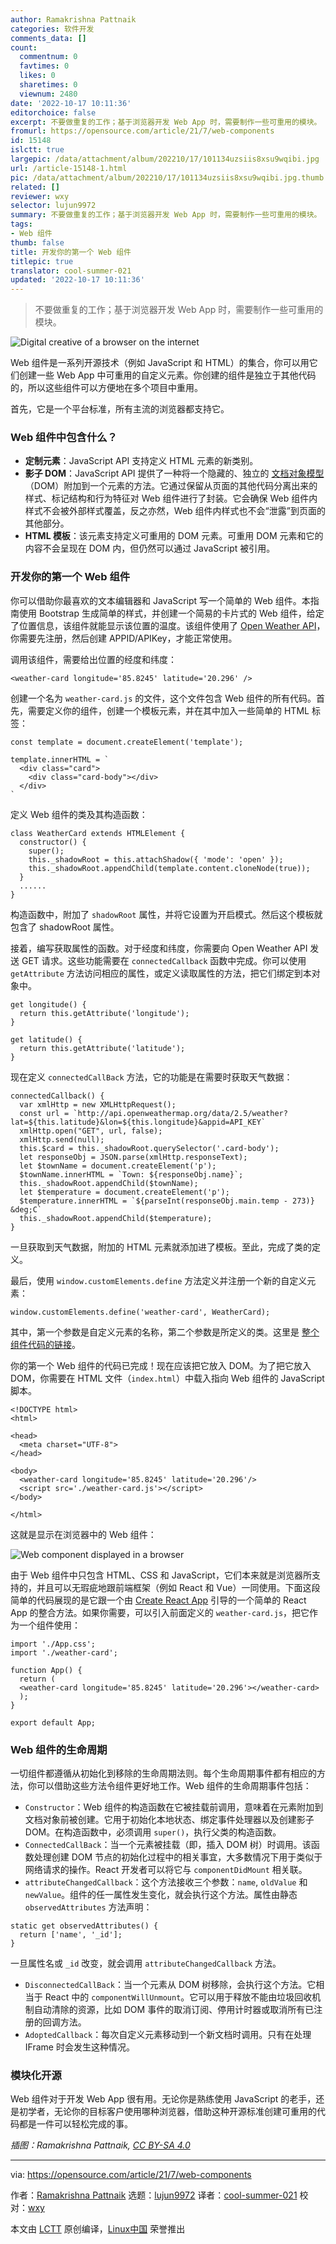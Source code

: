 ```yaml
---
author: Ramakrishna Pattnaik
categories: 软件开发
comments_data: []
count:
  commentnum: 0
  favtimes: 0
  likes: 0
  sharetimes: 0
  viewnum: 2480
date: '2022-10-17 10:11:36'
editorchoice: false
excerpt: 不要做重复的工作；基于浏览器开发 Web App 时，需要制作一些可重用的模块。
fromurl: https://opensource.com/article/21/7/web-components
id: 15148
islctt: true
largepic: /data/attachment/album/202210/17/101134uzsiis8xsu9wqibi.jpg
url: /article-15148-1.html
pic: /data/attachment/album/202210/17/101134uzsiis8xsu9wqibi.jpg.thumb.jpg
related: []
reviewer: wxy
selector: lujun9972
summary: 不要做重复的工作；基于浏览器开发 Web App 时，需要制作一些可重用的模块。
tags:
- Web 组件
thumb: false
title: 开发你的第一个 Web 组件
titlepic: true
translator: cool-summer-021
updated: '2022-10-17 10:11:36'
---
```



> 
> 不要做重复的工作；基于浏览器开发 Web App 时，需要制作一些可重用的模块。
> 
> 
> 


![](/data/attachment/album/202210/17/101134uzsiis8xsu9wqibi.jpg "Digital creative of a browser on the internet")


Web 组件是一系列开源技术（例如 JavaScript 和 HTML）的集合，你可以用它们创建一些 Web App 中可重用的自定义元素。你创建的组件是独立于其他代码的，所以这些组件可以方便地在多个项目中重用。


首先，它是一个平台标准，所有主流的浏览器都支持它。


### Web 组件中包含什么？


* **定制元素**：JavaScript API 支持定义 HTML 元素的新类别。
* **影子 DOM**：JavaScript API 提供了一种将一个隐藏的、独立的 [文档对象模型](https://en.wikipedia.org/wiki/Document_Object_Model)（DOM）附加到一个元素的方法。它通过保留从页面的其他代码分离出来的样式、标记结构和行为特征对 Web 组件进行了封装。它会确保 Web 组件内样式不会被外部样式覆盖，反之亦然，Web 组件内样式也不会“泄露”到页面的其他部分。
* **HTML 模板**：该元素支持定义可重用的 DOM 元素。可重用 DOM 元素和它的内容不会呈现在 DOM 内，但仍然可以通过 JavaScript 被引用。


### 开发你的第一个 Web 组件


你可以借助你最喜欢的文本编辑器和 JavaScript 写一个简单的 Web 组件。本指南使用 Bootstrap 生成简单的样式，并创建一个简易的卡片式的 Web 组件，给定了位置信息，该组件就能显示该位置的温度。该组件使用了 [Open Weather API](https://openweathermap.org/api)，你需要先注册，然后创建 APPID/APIKey，才能正常使用。


调用该组件，需要给出位置的经度和纬度：



```
<weather-card longitude='85.8245' latitude='20.296' />

```

创建一个名为 `weather-card.js` 的文件，这个文件包含 Web 组件的所有代码。首先，需要定义你的组件，创建一个模板元素，并在其中加入一些简单的 HTML 标签：



```
const template = document.createElement('template');

template.innerHTML = `
  <div class="card">
    <div class="card-body"></div>
  </div>
`

```

定义 Web 组件的类及其构造函数：



```
class WeatherCard extends HTMLElement {
  constructor() {
    super();
    this._shadowRoot = this.attachShadow({ 'mode': 'open' });
    this._shadowRoot.appendChild(template.content.cloneNode(true));
  }
  ......
}

```

构造函数中，附加了 `shadowRoot` 属性，并将它设置为开启模式。然后这个模板就包含了 shadowRoot 属性。


接着，编写获取属性的函数。对于经度和纬度，你需要向 Open Weather API 发送 GET 请求。这些功能需要在 `connectedCallback` 函数中完成。你可以使用 `getAttribute` 方法访问相应的属性，或定义读取属性的方法，把它们绑定到本对象中。



```
get longitude() {
  return this.getAttribute('longitude');
}

get latitude() {
  return this.getAttribute('latitude');
}

```

现在定义 `connectedCallBack` 方法，它的功能是在需要时获取天气数据：



```
connectedCallback() {
  var xmlHttp = new XMLHttpRequest();
  const url = `http://api.openweathermap.org/data/2.5/weather?lat=${this.latitude}&lon=${this.longitude}&appid=API_KEY`
  xmlHttp.open("GET", url, false);
  xmlHttp.send(null);
  this.$card = this._shadowRoot.querySelector('.card-body');
  let responseObj = JSON.parse(xmlHttp.responseText);
  let $townName = document.createElement('p');
  $townName.innerHTML = `Town: ${responseObj.name}`;
  this._shadowRoot.appendChild($townName);
  let $temperature = document.createElement('p');
  $temperature.innerHTML = `${parseInt(responseObj.main.temp - 273)} &deg;C`
  this._shadowRoot.appendChild($temperature);
}

```

一旦获取到天气数据，附加的 HTML 元素就添加进了模板。至此，完成了类的定义。


最后，使用 `window.customElements.define` 方法定义并注册一个新的自定义元素：



```
window.customElements.define('weather-card', WeatherCard);

```

其中，第一个参数是自定义元素的名称，第二个参数是所定义的类。这里是 [整个组件代码的链接](https://gist.github.com/rkpattnaik780/acc683d3796102c26c1abb03369e31f8)。


你的第一个 Web 组件的代码已完成！现在应该把它放入 DOM。为了把它放入 DOM，你需要在 HTML 文件（`index.html`）中载入指向 Web 组件的 JavaScript 脚本。



```
<!DOCTYPE html>
<html>

<head>
  <meta charset="UTF-8">
</head>

<body>
  <weather-card longitude='85.8245' latitude='20.296'/>
  <script src='./weather-card.js'></script>
</body>

</html>

```

这就是显示在浏览器中的 Web 组件：


![Web component displayed in a browser](/data/attachment/album/202210/17/101137ki5ra5qigrepep16.png "Web component displayed in a browser")


由于 Web 组件中只包含 HTML、CSS 和 JavaScript，它们本来就是浏览器所支持的，并且可以无瑕疵地跟前端框架（例如 React 和 Vue）一同使用。下面这段简单的代码展现的是它跟一个由 [Create React App](https://create-react-app.dev/docs/getting-started/) 引导的一个简单的 React App 的整合方法。如果你需要，可以引入前面定义的 `weather-card.js`，把它作为一个组件使用：



```
import './App.css';
import './weather-card';

function App() {
  return (
  <weather-card longitude='85.8245' latitude='20.296'></weather-card>
  );
}

export default App;

```

### Web 组件的生命周期


一切组件都遵循从初始化到移除的生命周期法则。每个生命周期事件都有相应的方法，你可以借助这些方法令组件更好地工作。Web 组件的生命周期事件包括：


* `Constructor`：Web 组件的构造函数在它被挂载前调用，意味着在元素附加到文档对象前被创建。它用于初始化本地状态、绑定事件处理器以及创建影子 DOM。在构造函数中，必须调用 `super()`，执行父类的构造函数。
* `ConnectedCallBack`：当一个元素被挂载（即，插入 DOM 树）时调用。该函数处理创建 DOM 节点的初始化过程中的相关事宜，大多数情况下用于类似于网络请求的操作。React 开发者可以将它与 `componentDidMount` 相关联。
* `attributeChangedCallback`：这个方法接收三个参数：`name`, `oldValue` 和 `newValue`。组件的任一属性发生变化，就会执行这个方法。属性由静态 `observedAttributes` 方法声明：

```
static get observedAttributes() {
  return ['name', '_id'];
} 

```

一旦属性名或 `_id` 改变，就会调用 `attributeChangedCallback` 方法。
* `DisconnectedCallBack`：当一个元素从 DOM 树移除，会执行这个方法。它相当于 React 中的 `componentWillUnmount`。它可以用于释放不能由垃圾回收机制自动清除的资源，比如 DOM 事件的取消订阅、停用计时器或取消所有已注册的回调方法。
* `AdoptedCallback`：每次自定义元素移动到一个新文档时调用。只有在处理 IFrame 时会发生这种情况。


### 模块化开源


Web 组件对于开发 Web App 很有用。无论你是熟练使用 JavaScript 的老手，还是初学者，无论你的目标客户使用哪种浏览器，借助这种开源标准创建可重用的代码都是一件可以轻松完成的事。


*插图：Ramakrishna Pattnaik, [CC BY-SA 4.0](https://creativecommons.org/licenses/by-sa/4.0/)*




---


via: <https://opensource.com/article/21/7/web-components>


作者：[Ramakrishna Pattnaik](https://opensource.com/users/rkpattnaik780) 选题：[lujun9972](https://github.com/lujun9972) 译者：[cool-summer-021](https://github.com/cool-summer-021) 校对：[wxy](https://github.com/wxy)


本文由 [LCTT](https://github.com/LCTT/TranslateProject) 原创编译，[Linux中国](https://linux.cn/) 荣誉推出